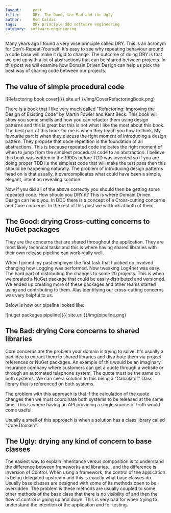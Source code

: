 ```yaml
---
layout:     post
title:      DRY. The Good, the Bad and the Ugly
author:     Rod Caldas
tags: 		DRY principle ddd software engineering
category:  software-engineering
---
```

<!-- Start Writing Below in Markdown -->

Many years ago I found a very wise principle called DRY. This is an acronym for Don't-Repeat-Yourself. It's easy to see why repeating behaviour around a code base will make it rigid to change. The outcome of doing DRY is that we end up with a lot of abstractions that can be shared between projects. In this post we will examine how Domain Driven Design can help us pick the best way of sharing code between our projects.

## The value of simple procedural code

![Refactoring book cover]({{ site.url }}/img/CoverRefactoringBook.png)

There is a book that I like very much called "Refactoring: Improving the Design of Existing Code" by Martin Fowler and Kent Beck. This book will show you some smells and how you can refactor them using design patterns and this is great but this is not what I like the most about this book. The best part of this book for me is when they teach you how to think. My favourite part is when they discuss the right moment of introducing a design pattern. They propose that code repetition is the foundation of all abstractions. This is because repeated code indicates the right moment of when to jump from the simplest procedural code to an abstraction. I believe this book was written in the 1990s before TDD was invented so if you are doing proper TDD i.e the simplest code that will make the test pass then this should be happening naturally. The problem of introducing design patterns head on is that usually, it overcomplicates what could have been a simple, elegant, intention revealing solution.

Now if you did all of the above correctly you should then be getting some repeated code. How should you DRY it? This is where Domain Driven Design can help you. In DDD there is a concept of a Cross-cutting concerns and Core concerns. In the rest of this post we will look at both of them.

## The Good: drying Cross-cutting concerns to NuGet packages

They are the concerns that are shared throughout the application. They are most likely technical tasks and this is where having shared libraries with their own release pipeline can work really well.

When I joined my past employer the first task that I picked up involved changing how Logging was performed. Now tweaking Log4net was easy. The hard part of distributing the changes to some 20 projects. This is when we created a NuGet package that could be easily distributed and versioned. We ended up creating more of these packages and other teams started using and contributing to them. Alas identifying our cross-cutting concerns was very helpful to us.

Below is how our pipeline looked like:

![nuget packages pipeline]({{ site.url }}/img/pipeline.png)

## The Bad: drying Core concerns to shared libraries

Core concerns are the problem your domain is trying to solve. It's usually a bad idea to extract them to shared libraries and distribute them via project references or NuGet packages. An example of this would be an imaginary insurance company where customers can get a quote through a website or through an automated telephone system. The quote must be the same on both systems. We can see a solution to this being a "Calculator" class library that is referenced on both systems.

The problem with this approach is that if the calculation of the quote changes then we must coordinate both systems to be released at the same time. This is where having an API providing a single source of truth would come useful.

Usually a smell of this approach is when a solution has a class library called "Core.Domain".

## The Ugly: drying any kind of concern to base classes

The easiest way to explain inheritance versus composition is to understand the difference between frameworks and libraries... and the difference is Inversion of Control. When using a framework, the control of the application is being delegated upstream and this is exactly what base classes do. Usually base classes are designed with some of its methods open to be overridden. The problem is these methods are usually coupled to some other methods of the base class that there is no visibility of and then the flow of control is going up and down. This is very bad for when trying to understand the intention of the application and for testing.
